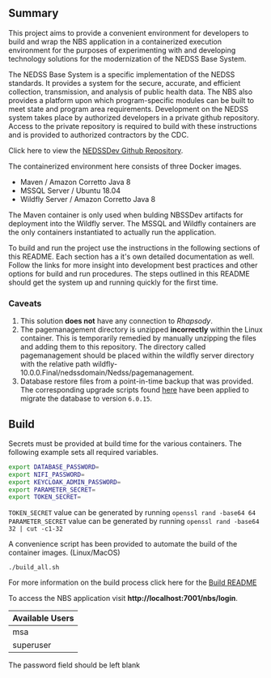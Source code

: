 ## Summary

This project aims to provide a convenient environment for developers to build and wrap the NBS application in a
containerized execution environment for the purposes of experimenting with and developing technology solutions for
the modernization of the NEDSS Base System.

The NEDSS Base System is a specific implementation of the NEDSS standards.
It provides a system for the secure, accurate, and efficient collection, transmission, and analysis of public health data.
The NBS also provides a platform upon which program-specific modules can be built to meet state and program area requirements.
Development on the NEDSS system takes place by authorized developers in a private github repository.
Access to the private repository is required to build with these instructions and is provided to authorized contractors
by the CDC.

Click here to view the [NEDSSDev Github Repository](https://github.com/cdcent/NEDSSDev).

The containerized environment here consists of three Docker images.

- Maven / Amazon Corretto Java 8
- MSSQL Server / Ubuntu 18.04
- Wildfly Server / Amazon Corretto Java 8

The Maven container is only used when bulding NBSSDev artifacts for deployment into the Wildfly server.
The MSSQL and Wildfly containers are the only containers instantiated to actually run the application.

To build and run the project use the instructions in the following sections of this README.
Each section has a it's own detailed documentation as well.
Follow the links for more insight into development best practices and other options for build and run procedures.
The steps outlined in this README should get the system up and running quickly for the first time.

### Caveats

1. This solution **does not** have any connection to _Rhapsody_.
2. The pagemanagement directory is unzipped **incorrectly** within the Linux container. This is temporarily remedied
   by manually unzipping the files and adding them to this repository. The directory called pagemanagement should be
   placed within the wildfly server directory with the relative path wildfly-10.0.0.Final/nedssdomain/Nedss/pagemanagement.
3. Database restore files from a point-in-time backup that was provided. The corresponding upgrade scripts found [here](https://github.com/cdcent/NEDSSDB/tree/master/NBS_DB/db/Disk_Database/WINDOWS/DB%20Setup%20Scripts-Release%20Upgrade/MS%20SQL) have been applied to migrate the database to version `6.0.15`.

## Build
Secrets must be provided at build time for the various containers. The following example sets all required variables.

```sh
export DATABASE_PASSWORD=
export NIFI_PASSWORD=
export KEYCLOAK_ADMIN_PASSWORD=
export PARAMETER_SECRET=
export TOKEN_SECRET=
```
`TOKEN_SECRET` value can be generated by running `openssl rand -base64 64`
`PARAMETER_SECRET` value can be generated by running `openssl rand -base64 32 | cut -c1-32`

A convenience script has been provided to automate the build of the container images.
(Linux/MacOS)

```shell
./build_all.sh
```

For more information on the build process click here for the [Build README](doc/build.md)


To access the NBS application visit **http://localhost:7001/nbs/login**.

|Available Users|
|-|
|msa|
|superuser|

The password field should be left blank

